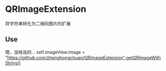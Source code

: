 # QRImageExtension
将字符串转化为二维码图片的扩展

## Use
嗯，没啥说的...
    self.imageView.image = "https://github.com/zhenghongchuan/QRImageExtension".getQRImageWithString()


